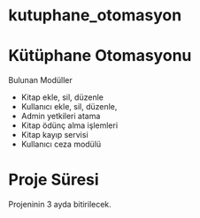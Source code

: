 # kutuphane_otomasyon
# Kütüphane Otomasyonu
Bulunan Modüller
- Kitap ekle, sil, düzenle
- Kullanıcı ekle, sil, düzenle,
- Admin yetkileri atama
- Kitap ödünç alma işlemleri
- Kitap kayıp servisi
- Kullanıcı ceza modülü

# Proje Süresi
Projeninin 3 ayda bitirilecek.

